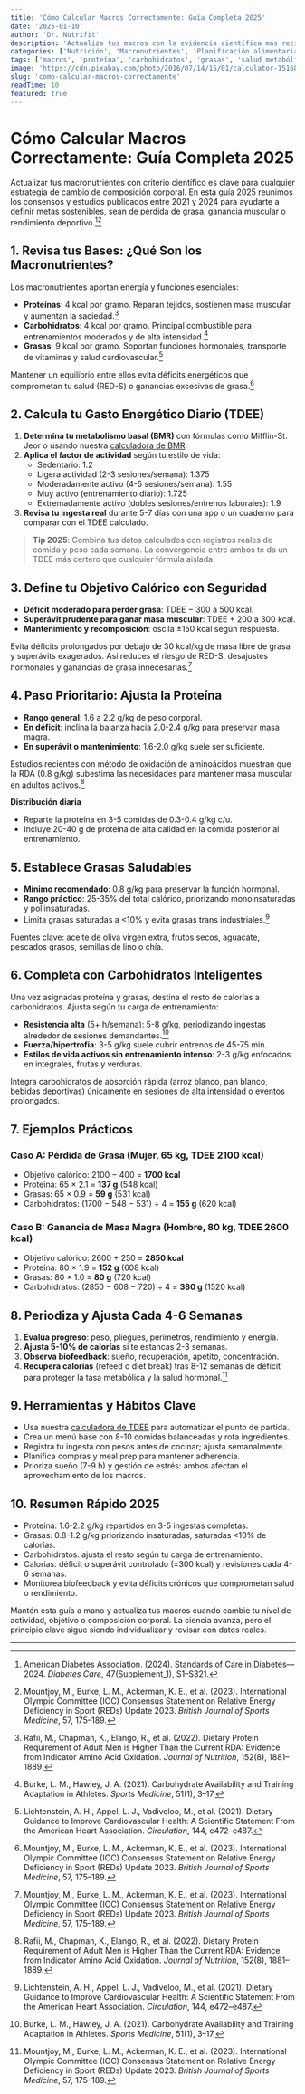```yaml
---
title: 'Cómo Calcular Macros Correctamente: Guía Completa 2025'
date: '2025-01-10'
author: 'Dr. Nutrifit'
description: 'Actualiza tus macros con la evidencia científica más reciente para mejorar la composición corporal, el rendimiento y la salud metabólica.'
categories: ['Nutrición', 'Macronutrientes', 'Planificación alimentaria']
tags: ['macros', 'proteína', 'carbohidratos', 'grasas', 'salud metabólica']
image: 'https://cdn.pixabay.com/photo/2016/07/14/15/01/calculator-1516869_1280.jpg'
slug: 'como-calcular-macros-correctamente'
readTime: 10
featured: true
---
```


# Cómo Calcular Macros Correctamente: Guía Completa 2025

Actualizar tus macronutrientes con criterio científico es clave para cualquier estrategia de cambio de composición corporal. En esta guía 2025 reunimos los consensos y estudios publicados entre 2021 y 2024 para ayudarte a definir metas sostenibles, sean de pérdida de grasa, ganancia muscular o rendimiento deportivo.[^3][^2]

## 1. Revisa tus Bases: ¿Qué Son los Macronutrientes?

Los macronutrientes aportan energía y funciones esenciales:

- **Proteínas**: 4 kcal por gramo. Reparan tejidos, sostienen masa muscular y aumentan la saciedad.[^1]
- **Carbohidratos**: 4 kcal por gramo. Principal combustible para entrenamientos moderados y de alta intensidad.[^4]
- **Grasas**: 9 kcal por gramo. Soportan funciones hormonales, transporte de vitaminas y salud cardiovascular.[^5]

Mantener un equilibrio entre ellos evita déficits energéticos que comprometan tu salud (RED-S) o ganancias excesivas de grasa.[^2]

## 2. Calcula tu Gasto Energético Diario (TDEE)

1. **Determina tu metabolismo basal (BMR)** con fórmulas como Mifflin-St. Jeor o usando nuestra [calculadora de BMR](/bmr).
2. **Aplica el factor de actividad** según tu estilo de vida:
   - Sedentario: 1.2
   - Ligera actividad (2-3 sesiones/semana): 1.375
   - Moderadamente activo (4-5 sesiones/semana): 1.55
   - Muy activo (entrenamiento diario): 1.725
   - Extremadamente activo (dobles sesiones/entrenos laborales): 1.9
3. **Revisa tu ingesta real** durante 5-7 días con una app o un cuaderno para comparar con el TDEE calculado.

> **Tip 2025**: Combina tus datos calculados con registros reales de comida y peso cada semana. La convergencia entre ambos te da un TDEE más certero que cualquier fórmula aislada.

## 3. Define tu Objetivo Calórico con Seguridad

- **Déficit moderado para perder grasa**: TDEE − 300 a 500 kcal.
- **Superávit prudente para ganar masa muscular**: TDEE + 200 a 300 kcal.
- **Mantenimiento y recomposición**: oscila ±150 kcal según respuesta.

Evita déficits prolongados por debajo de 30 kcal/kg de masa libre de grasa y superávits exagerados. Así reduces el riesgo de RED-S, desajustes hormonales y ganancias de grasa innecesarias.[^2]

## 4. Paso Prioritario: Ajusta la Proteína

- **Rango general**: 1.6 a 2.2 g/kg de peso corporal.
- **En déficit**: inclina la balanza hacia 2.0-2.4 g/kg para preservar masa magra.
- **En superávit o mantenimiento**: 1.6-2.0 g/kg suele ser suficiente.

Estudios recientes con método de oxidación de aminoácidos muestran que la RDA (0.8 g/kg) subestima las necesidades para mantener masa muscular en adultos activos.[^1]

**Distribución diaria**

- Reparte la proteína en 3-5 comidas de 0.3-0.4 g/kg c/u.
- Incluye 20-40 g de proteína de alta calidad en la comida posterior al entrenamiento.

## 5. Establece Grasas Saludables

- **Mínimo recomendado**: 0.8 g/kg para preservar la función hormonal.
- **Rango práctico**: 25-35% del total calórico, priorizando monoinsaturadas y poliinsaturadas.
- Limita grasas saturadas a <10% y evita grasas trans industriales.[^5]

Fuentes clave: aceite de oliva virgen extra, frutos secos, aguacate, pescados grasos, semillas de lino o chía.

## 6. Completa con Carbohidratos Inteligentes

Una vez asignadas proteína y grasas, destina el resto de calorías a carbohidratos. Ajusta según tu carga de entrenamiento:

- **Resistencia alta** (5+ h/semana): 5-8 g/kg, periodizando ingestas alrededor de sesiones demandantes.[^4]
- **Fuerza/hipertrofia**: 3-5 g/kg suele cubrir entrenos de 45-75 min.
- **Estilos de vida activos sin entrenamiento intenso**: 2-3 g/kg enfocados en integrales, frutas y verduras.

Integra carbohidratos de absorción rápida (arroz blanco, pan blanco, bebidas deportivas) únicamente en sesiones de alta intensidad o eventos prolongados.

## 7. Ejemplos Prácticos

### Caso A: Pérdida de Grasa (Mujer, 65 kg, TDEE 2100 kcal)

- Objetivo calórico: 2100 − 400 = **1700 kcal**
- Proteína: 65 × 2.1 = **137 g** (548 kcal)
- Grasas: 65 × 0.9 = **59 g** (531 kcal)
- Carbohidratos: (1700 − 548 − 531) ÷ 4 = **155 g** (620 kcal)

### Caso B: Ganancia de Masa Magra (Hombre, 80 kg, TDEE 2600 kcal)

- Objetivo calórico: 2600 + 250 = **2850 kcal**
- Proteína: 80 × 1.9 = **152 g** (608 kcal)
- Grasas: 80 × 1.0 = **80 g** (720 kcal)
- Carbohidratos: (2850 − 608 − 720) ÷ 4 = **380 g** (1520 kcal)

## 8. Periodiza y Ajusta Cada 4-6 Semanas

1. **Evalúa progreso**: peso, pliegues, perímetros, rendimiento y energía.
2. **Ajusta 5-10% de calorías** si te estancas 2-3 semanas.
3. **Observa biofeedback**: sueño, recuperación, apetito, concentración.
4. **Recupera calorías** (refeed o diet break) tras 8-12 semanas de déficit para proteger la tasa metabólica y la salud hormonal.[^2]

## 9. Herramientas y Hábitos Clave

- Usa nuestra [calculadora de TDEE](/tdee) para automatizar el punto de partida.
- Crea un menú base con 8-10 comidas balanceadas y rota ingredientes.
- Registra tu ingesta con pesos antes de cocinar; ajusta semanalmente.
- Planifica compras y meal prep para mantener adherencia.
- Prioriza sueño (7-9 h) y gestión de estrés: ambos afectan el aprovechamiento de los macros.

## 10. Resumen Rápido 2025

- Proteína: 1.6-2.2 g/kg repartidos en 3-5 ingestas completas.
- Grasas: 0.8-1.2 g/kg priorizando insaturadas, saturadas <10% de calorías.
- Carbohidratos: ajusta el resto según tu carga de entrenamiento.
- Calorías: déficit o superávit controlado (±300 kcal) y revisiones cada 4-6 semanas.
- Monitorea biofeedback y evita déficits crónicos que comprometan salud o rendimiento.

Mantén esta guía a mano y actualiza tus macros cuando cambie tu nivel de actividad, objetivo o composición corporal. La ciencia avanza, pero el principio clave sigue siendo individualizar y revisar con datos reales.

---

[^1]: Rafii, M., Chapman, K., Elango, R., et al. (2022). Dietary Protein Requirement of Adult Men is Higher Than the Current RDA: Evidence from Indicator Amino Acid Oxidation. *Journal of Nutrition*, 152(8), 1881–1889.
[^2]: Mountjoy, M., Burke, L. M., Ackerman, K. E., et al. (2023). International Olympic Committee (IOC) Consensus Statement on Relative Energy Deficiency in Sport (REDs) Update 2023. *British Journal of Sports Medicine*, 57, 175–189.
[^3]: American Diabetes Association. (2024). Standards of Care in Diabetes—2024. *Diabetes Care*, 47(Supplement_1), S1–S321.
[^4]: Burke, L. M., Hawley, J. A. (2021). Carbohydrate Availability and Training Adaptation in Athletes. *Sports Medicine*, 51(1), 3–17.
[^5]: Lichtenstein, A. H., Appel, L. J., Vadiveloo, M., et al. (2021). Dietary Guidance to Improve Cardiovascular Health: A Scientific Statement From the American Heart Association. *Circulation*, 144, e472–e487.

